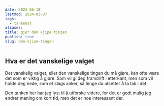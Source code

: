 ```yaml
---
date: 2023-06-18
lastmod: 2024-03-07
tags:
  - tankemat
aliases: 
title: gjør den kjipe tingen
publish: true
slug: den-kjipe-tingen
---
```


## Hva er det vanskelige valget

Det vanskelig valget, eller den vanskelige tingen du må gjøre, kan ofte være det som er viktig å gjøre. Som vil gi deg framdrift i etterkant, men som vil holde deg nede, som et slags anker, så lenge du utsetter å ta tak i det.

Den tanken her har jeg lyst til å utforske videre, for det er godt mulig jeg endrer mening om kort tid, men det er noe interessant der.
